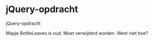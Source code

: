 # jQuery-opdracht
jQuery-opdracht


Mapje BottleLeaves is oud. Moet verwijderd worden. Weet niet hoe?

